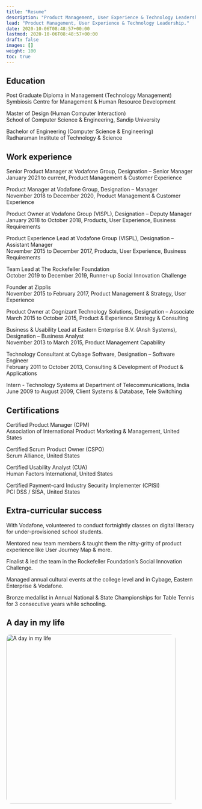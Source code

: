 ```yaml
---
title: "Resume"
description: "Product Management, User Experience & Technology Leadership."
lead: "Product Management, User Experience & Technology Leadership."
date: 2020-10-06T08:48:57+00:00
lastmod: 2020-10-06T08:48:57+00:00
draft: false
images: []
weight: 100
toc: true
---
```


## Education

Post Graduate Diploma in Management (Technology Management)  
Symbiosis Centre for Management & Human Resource Development 

Master of Design (Human Computer Interaction)  
School of Computer Science & Engineering, Sandip University  

Bachelor of Engineering (Computer Science & Engineering)  
Radharaman Institute of Technology & Science 


## Work experience

Senior Product Manager at Vodafone Group, Designation – Senior Manager   
January 2021 to current, Product Management & Customer Experience   

Product Manager at Vodafone Group, Designation – Manager   
November 2018 to December 2020, Product Management & Customer Experience   

Product Owner at Vodafone Group (VISPL), Designation – Deputy Manager   
January 2018 to October 2018, Products, User Experience, Business Requirements   

Product Experience Lead at Vodafone Group (VISPL), Designation – Assistant Manager   
November 2015 to December 2017, Products, User Experience, Business Requirements   

Team Lead at The Rockefeller Foundation   
October 2019 to December 2019, Runner-up Social Innovation Challenge   

Founder at Zipplis   
November 2015 to February 2017, Product Management & Strategy, User Experience   

Product Owner at Cognizant Technology Solutions, Designation – Associate   
March 2015 to October 2015, Product & Experience Strategy & Consulting   

Business & Usability Lead at Eastern Enterprise B.V. (Ansh Systems), Designation – Business Analyst   
November 2013 to March 2015, Product Management Capability   

Technology Consultant at Cybage Software, Designation – Software Engineer   
February 2011 to October 2013, Consulting & Development of Product & Applications   

Intern - Technology Systems at Department of Telecommunications, India   
June 2009 to August 2009, Client Systems & Database, Tele Switching   


## Certifications  

Certified Product Manager (CPM)  
Association of International Product Marketing & Management, United States   

Certified Scrum Product Owner (CSPO)  
Scrum Alliance, United States   

Certified Usability Analyst (CUA)   
Human Factors International, United States   

Certified Payment-card Industry Security Implementer (CPISI)   
PCI DSS / SISA, United States   


## Extra-curricular success 
With Vodafone, volunteered to conduct fortnightly classes on digital literacy for under-provisioned school students.  

Mentored new team members & taught them the nitty-gritty of product experience like User Journey Map & more.  

Finalist & led the team in the Rockefeller Foundation’s Social Innovation Challenge.  

Managed annual cultural events at the college level and in Cybage, Eastern Enterprise & Vodafone.

Bronze medallist in Annual National & State Championships for Table Tennis for 3 consecutive years while schooling.  


## A day in my life
<p>
<img src=/docs/A-day-in-my-life.jpg alt="A day in my life" style="width: 450px; height: auto; border-radius: 3%;">
</p>
